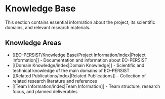 # Knowledge Base

This section contains essential information about the project, its scientific domains, and relevant research materials. 

## Knowledge Areas
- [[EO-PERSIST/Knowledge Base/Project Information/index|Project Information]] - Documentation and information about EO-PERSIST
- [[Domain Knowledge/index|Domain Knowledge]] - Scientific and technical knowledge of the main domains of EO-PERSIST
- [[Related Publications/index|Related Publications]] - Collection of related research literature and references
- [[Team Information/index|Team Information]] - Team structure, research focus, and planned deliverables
